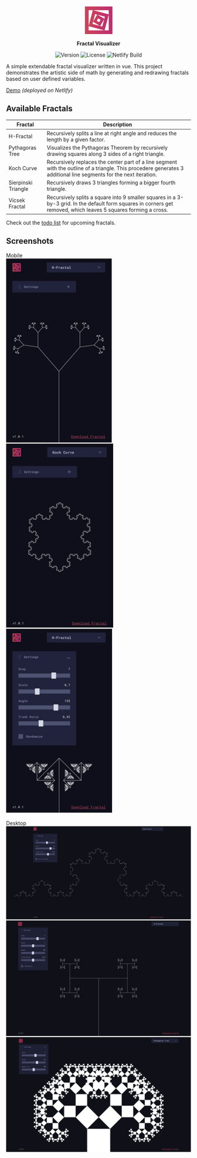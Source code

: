 <p align="center">
	<img width="75" height="75" src="src/assets/logo.png">
</p>

<p align="center">
	<b>Fractal Visualizer</b>
</p>

<p align="center">
	<img src="https://img.shields.io/github/package-json/v/felixgro/fractal-visualizer?color=%23b84961" alt="Version">
	<img src="https://img.shields.io/github/license/felixgro/fractal-visualizer?color=b84961" alt="License">
	<img src="https://img.shields.io/netlify/6918e7b9-3b07-476b-ab53-49a44bfd0040?color=b84961&label=build" alt="Netlify Build">
</p>

A simple extendable fractal visualizer written in vue. This project demonstrates the artistic side of math by generating and redrawing fractals based on user defined variables.

[Demo](https://fractal-visualizer.netlify.app/) *(deployed on Netlify)*

## Available Fractals

| Fractal          | Description   |
|------------------|---------------|
| H-Fractal        | Recursively splits a line at right angle and reduces the length by a given factor. |
| Pythagoras Tree  | Visualizes the Pythagoras Theorem by recursively drawing squares along 3 sides of a right triangle. |
| Koch Curve       | Recursively replaces the center part of a line segment with the outline of a triangle. This procedere generates 3 additional line segments for the next iteration. |
| Sierpinski Triangle | Recursively draws 3 triangles forming a bigger fourth triangle. |
| Vicsek Fractal | Recursively splits a square into 9 smaller squares in a 3-by-3 grid. In the default form squares in corners get removed, which leaves 5 squares forming a cross. |

Check out the [todo list](TODO.md) for upcoming fractals.

## Screenshots
<p>
	Mobile<br>
	<img height="500" src="docs/screenshots/4.jpeg"></img>
	<img height="500" src="docs/screenshots/5.jpeg"></img>
	<img height="500" src="docs/screenshots/6.jpeg"></img>
	<br><br>Desktop<br>
	<img src="docs/screenshots/1.png"></img>
	<img src="docs/screenshots/2.png"></img>
	<img src="docs/screenshots/3.png"></img>
</p>
